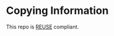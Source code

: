 <!--
SPDX-License-Identifier: CC0-1.0
SPDX-FileCopyrightText: 2023 Jason Yundt <jason@jasonyundt.email>
-->

# Copying Information

This repo is [REUSE](https://reuse.software) compliant.
